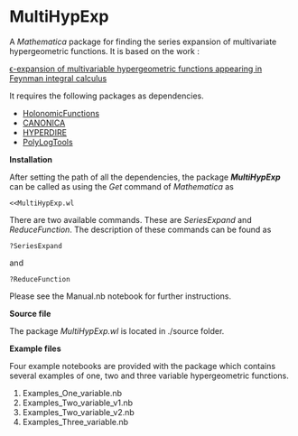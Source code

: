 # MultiHypExp

A *Mathematica* package for finding the series expansion of multivariate hypergeometric functions. It is based on the work :

[ϵ-expansion of multivariable hypergeometric functions appearing in Feynman integral calculus](https://www.sciencedirect.com/science/article/pii/S0550321323000743?via%3Dihub)

It requires the following packages as dependencies.

* [HolonomicFunctions](http://www3.risc.jku.at/research/combinat/software/ergosum/RISC/HolonomicFunctions.html)
* [CANONICA](https://github.com/christophmeyer/CANONICA)
* [HYPERDIRE](https://sites.google.com/site/loopcalculations/)
* [PolyLogTools](https://gitlab.com/pltteam/plt/-/tree/master)


**Installation**

After setting the path of all the dependencies, the package ***MultiHypExp*** can be called as using the *Get* command of *Mathematica* as

```
<<MultiHypExp.wl
```

There are two available commands. These are *SeriesExpand* and *ReduceFunction*. 
The description of these commands can be found as

```
?SeriesExpand
```
and

```
?ReduceFunction
```
Please see the Manual.nb notebook for further instructions.

**Source file**


The package *MultiHypExp.wl* is located in ./source folder.

**Example files**


Four example notebooks are provided with the package which contains several examples of one, two and three variable hypergeometric functions.
1. Examples_One_variable.nb
2. Examples_Two_variable_v1.nb 
3. Examples_Two_variable_v2.nb
4. Examples_Three_variable.nb
